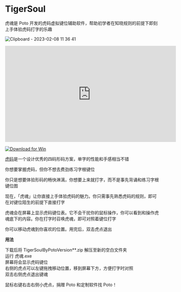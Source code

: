 # TigerSoul
虎魂是 Poto 开发的虎码虚拟键位辅助软件，帮助初学者在知晓规则的前提下即刻上手体验虎码打字的乐趣

![Clipboard - 2023-02-08 11 36 41](https://user-images.githubusercontent.com/59009389/217522658-05524571-b58e-478f-94af-268d35645613.png)

<iframe width="560" height="315" src="https://www.youtube.com/embed/o8uvBa-oa5Y" title="YouTube video player" frameborder="0" allow="accelerometer; autoplay; clipboard-write; encrypted-media; gyroscope; picture-in-picture; web-share" allowfullscreen></iframe>

<a href="https://github.com/isPoto/TigerSoul/releases/download/4/TigerSoulByPotoVersion4.zip" target="blank"><img border="0" src="https://user-images.githubusercontent.com/59009389/209811676-4efe1313-5e2a-476c-856b-537c7ba196e7.png" alt="Download for Win" title="Download for Win"></a>

[虎码](https://tiger-code.com/index.html)是一个设计优秀的四码形码方案，单字的性能和手感相当不错

你想要掌握虎码，但你不想去费劲练习字根键位  

你只是想要体验形码的畅快淋漓，你想要上来就打字，而不是事先背诵和练习字根键位图  

现在，「虎魂」让你直接上手体验虎码的魅力。你只需事先熟悉虎码的规则，即可在对键位陌生的前提下直接打字  

虎魂会在屏幕上显示虎码键位表。它不会干扰你的鼠标操作，你可以看到和操作虎魂底下的内容。你在打字时召唤虎魂，即可对照着键位打字  

你可以移动虎魂到你喜欢的位置。用完后，双击虎点退出  

**用法**  

下载后将 TigerSoulByPotoVersion**.zip 解压至新的空白文件夹  
运行 虎魂.exe  
屏幕将会显示虎码键位  
右侧的虎点可以左键拖拽移动位置，移到屏幕下方，方便打字时对照  
双击右侧虎点退出键魂  

鼠标右键右击右侧小虎点，捐赠 Poto 和定制软件找 Poto！

<script src='https://storage.ko-fi.com/cdn/scripts/overlay-widget.js'></script>
<script>
  kofiWidgetOverlay.draw('ispoto', {
    'type': 'floating-chat',
    'floating-chat.donateButton.text': 'Sponsor Poto',
    'floating-chat.donateButton.background-color': '#00b9fe',
    'floating-chat.donateButton.text-color': '#fff'
  });
</script>
